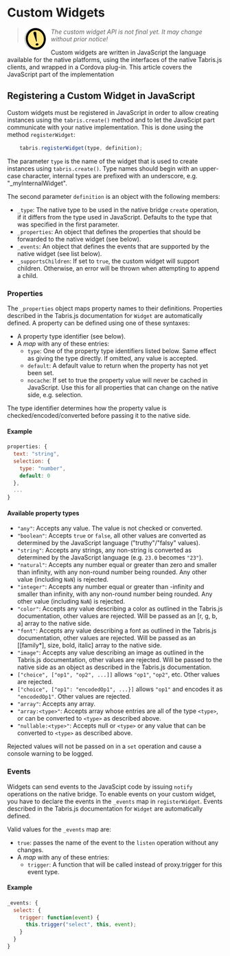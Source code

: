 # Custom Widgets

> <img align="left" src="img/note.png"> <i>The custom widget API is not final yet. It may change without prior notice!</i>

Custom widgets are written in JavaScript the language available for the native platforms, using the interfaces of the native Tabris.js clients, and wrapped in a Cordova plug-in. This article covers the JavaScript part of the implementation

## Registering a Custom Widget in JavaScript

Custom widgets must be registered in JavaScript in order to allow creating instances using the `tabris.create()` method and to let the JavaScipt part communicate with your native implementation. This is done using the method `registerWidget`:

```javascript
    tabris.registerWidget(type, definition);
```

The parameter `type` is the name of the widget that is used to create instances using `tabris.create()`. Type names should begin with an upper-case character, internal types are prefixed with an underscore, e.g. "_myInternalWidget".

The second parameter `definition` is an object with the following members:

* `_type`: The native type to be used in the native bridge `create` operation, if it differs from the type used in JavaScript. Defaults to the type that was specified in the first parameter.
* `_properties`: An object that defines the properties that should be forwarded to the native widget (see below).
* `_events`: An object that defines the events that are supported by the native widget (see list below).
* `_supportsChildren`: If set to `true`, the custom widget will support children. Otherwise, an error will be thrown when attempting to append a child.

### Properties

The `_properties` object maps property names to their definitions. Properties described in the Tabris.js documentation for `Widget` are automatically defined. A property can be defined using one of these syntaxes:

* A property type identifier (see below).
* A *map* with any of these entries:
    * `type`: One of the property type identifiers listed below. Same effect as giving the type directly. If omitted, any value is accepted.
    * `default`: A default value to return when the property has not yet been set.
    * `nocache`: If set to true the property value will never be cached in JavaScript. Use this for all properties that can change on the native side, e.g. selection.

The type identifier determines how the property value is checked/encoded/converted before passing it to the native side.

#### Example

```javascript
properties: {
  text: "string",
  selection: {
    type: "number",
    default: 0
  },
  ...
}
```

#### Available property types

* `"any"`: Accepts any value. The value is not checked or converted.
* `"boolean"`: Accepts `true` or `false`, all other values are converted as determined by the JavaScript language ("truthy"/"falsy" values).
* `"string"`:  Accepts any strings, any non-string is converted as determined by the JavaScript language (e.g. `23.0` becomes `"23"`).
* `"natural"`: Accepts any number equal or greater than zero and smaller than infinity, with any non-round number being rounded. Any other value (including `NaN`) is rejected.
* `"integer"`: Accepts any number equal or greater than -infinity and smaller than infinity, with any non-round number being rounded. Any other value (including `NaN`) is rejected.
* `"color"`: Accepts any value describing a color as outlined in the Tabris.js documentation, other values are rejected. Will be passed as an [r, g, b, a] array to the native side.
* `"font"`: Accepts any value describing a font as outlined in the Tabris.js documentation, other values are rejected. Will be passed as an [[family*], size, bold, italic] array to the native side.
* `"image"`: Accepts any value describing an image as outlined in the Tabris.js documentation, other values are rejected. Will be passed to the native side as an object as described in the Tabris.js documentation.
* `["choice", ["op1", "op2", ...]]` allows `"op1"`, `"op2"`, etc. Other values are rejected.
* `["choice", ["op1": "encodedOp1", ...}]` allows `"op1"` and encodes it as `"encodedOp1"`. Other values are rejected.
* `"array"`: Accepts any array.
* `"array:<type>"`: Accepts array whose entries are all of the type `<type>`, or can be converted to `<type>` as described above.
* `"nullable:<type>"`: Accepts null or `<type>` or any value that can be converted to `<type>` as described above.

Rejected values will not be passed on in a `set` operation and cause a console warning to be logged.

### Events

Widgets can send events to the JavaScipt code by issuing `notify` operations on the native bridge. To enable events on your custom widget, you have to declare the events in the `_events` map in `registerWidget`.  Events described in the Tabris.js documentation for `Widget` are automatically defined.

Valid values for the `_events` map are:


* `true`: passes the name of the event to the `listen` operation without any changes.
* A *map* with any of these entries:
    * `trigger`: A function that will be called instead of proxy.trigger for this event type.

#### Example

```javascript
_events: {
  select: {
    trigger: function(event) {
      this.trigger("select", this, event);
    }
  }
}
```
